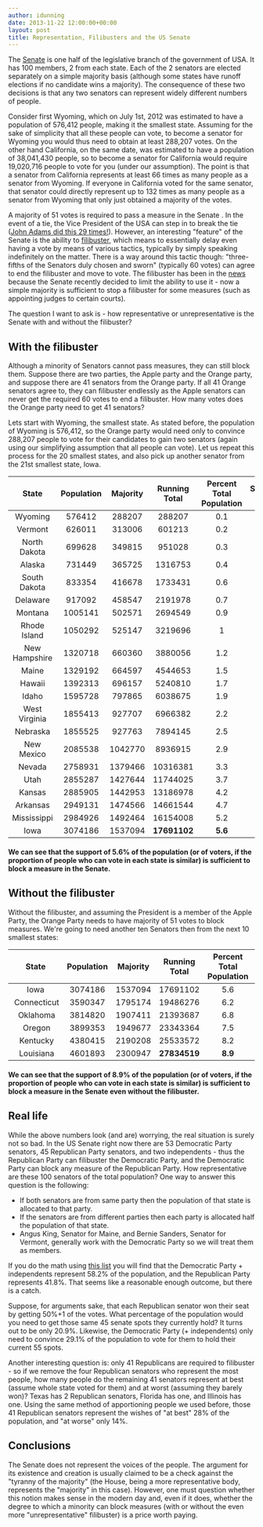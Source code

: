 ```yaml
---
author: idunning
date: 2013-11-22 12:00:00+00:00
layout: post
title: Representation, Filibusters and the US Senate
---
```


The [Senate](http://en.wikipedia.org/wiki/United_States_Senate) is one half of the legislative branch of the government of USA. It has 100 members, 2 from each state. Each of the 2 senators are elected separately on a simple majority basis (although some states have runoff elections if no candidate wins a majority). The consequence of these two decisions is that any two senators can represent widely different numbers of people.

Consider first Wyoming, which on July 1st, 2012 was estimated to have a population
of 576,412 people, making it the smallest state. Assuming for the sake of simplicity that all these people can vote, to become a senator for Wyoming you would thus need to obtain at least 288,207 votes. On the other hand California, on the same date, was estimated to have a population of 38,041,430 people, so to become a senator for California would require 19,020,716 people to vote for you (under our assumption). The point is that a senator from California represents at least 66 times as many people as a senator from Wyoming. If everyone in California voted for the same senator, that senator could directly represent up to 132 times as many people as a senator from Wyoming that only just obtained a majority of the votes.

A majority of 51 votes is required to pass a measure in the Senate . In the event
of a tie, the Vice President of the USA can step in to break the tie ([John Adams
did this 29 times!](http://en.wikipedia.org/wiki/United_States_Vice_Presidents%27_tie-breaking_votes)). However, an interesting "feature" of the Senate is the ability
to [filibuster](http://en.wikipedia.org/wiki/Filibuster_in_the_United_States_Senate),
which means to essentially delay even having a vote by means of various tactics,
typically by simply speaking indefinitely on the matter. There is a way around this
tactic though: "three-fifths of the Senators duly chosen and sworn" (typically
60 votes) can agree to end the filibuster and move to vote. The filibuster
has been in the [news](http://www.nytimes.com/2013/11/22/us/politics/reid-sets-in-motion-steps-to-limit-use-of-filibuster.html?ref=politics) because the Senate recently
decided to limit the ability to use it - now a simple majority is sufficient to stop a filibuster for some measures (such as appointing judges to certain courts).

The question I want to ask is - how representative or unrepresentative is the Senate
with and without the filibuster?

## With the filibuster

Although a minority of Senators cannot pass measures, they can still block them.
Suppose there are two parties, the Apple party and the Orange party, and suppose
there are 41 senators from the Orange party. If all 41 Orange senators agree to,
they can filibuster endlessly as the Apple senators can never get the required 60
votes to end a filibuster. How many votes does the Orange party need to get 41
senators?

Lets start with Wyoming, the smallest state. As stated before, the population of
Wyoming is 576,412, so the Orange party would need only to convince 288,207 people
to vote for their candidates to gain two senators (again using our simplifying
assumption that all people can vote). Let us repeat this process for the
20 smallest states, and also pick up another senator from the 21st smallest state, Iowa.

<table style="text-align: center; margin-bottom: 20px" width="100%">
<thead>
  <tr>
    <th>State</th>
    <th>Population</th>
    <th>Majority</th>
    <th>Running Total</th>
    <th>Percent Total Population</th>
    <th>Senators So Far</th>
  </tr>
</thead>
<tbody>
  <tr><td>Wyoming</td><td>576412</td><td>288207</td><td>288207</td><td>0.1</td><td>2</td></tr>
<tr><td>Vermont</td><td>626011</td><td>313006</td><td>601213</td><td>0.2</td><td>4</td></tr>
<tr><td>North Dakota</td><td>699628</td><td>349815</td><td>951028</td><td>0.3</td><td>6</td></tr>
<tr><td>Alaska</td><td>731449</td><td>365725</td><td>1316753</td><td>0.4</td><td>8</td></tr>
<tr><td>South Dakota</td><td>833354</td><td>416678</td><td>1733431</td><td>0.6</td><td>10</td></tr>
<tr><td>Delaware</td><td>917092</td><td>458547</td><td>2191978</td><td>0.7</td><td>12</td></tr>
<tr><td>Montana</td><td>1005141</td><td>502571</td><td>2694549</td><td>0.9</td><td>14</td></tr>
<tr><td>Rhode Island</td><td>1050292</td><td>525147</td><td>3219696</td><td>1</td><td>16</td></tr>
<tr><td>New Hampshire</td><td>1320718</td><td>660360</td><td>3880056</td><td>1.2</td><td>18</td></tr>
<tr><td>Maine</td><td>1329192</td><td>664597</td><td>4544653</td><td>1.5</td><td>20</td></tr>
<tr><td>Hawaii</td><td>1392313</td><td>696157</td><td>5240810</td><td>1.7</td><td>22</td></tr>
<tr><td>Idaho</td><td>1595728</td><td>797865</td><td>6038675</td><td>1.9</td><td>24</td></tr>
<tr><td>West Virginia</td><td>1855413</td><td>927707</td><td>6966382</td><td>2.2</td><td>26</td></tr>
<tr><td>Nebraska</td><td>1855525</td><td>927763</td><td>7894145</td><td>2.5</td><td>28</td></tr>
<tr><td>New Mexico</td><td>2085538</td><td>1042770</td><td>8936915</td><td>2.9</td><td>30</td></tr>
<tr><td>Nevada</td><td>2758931</td><td>1379466</td><td>10316381</td><td>3.3</td><td>32</td></tr>
<tr><td>Utah</td><td>2855287</td><td>1427644</td><td>11744025</td><td>3.7</td><td>34</td></tr>
<tr><td>Kansas</td><td>2885905</td><td>1442953</td><td>13186978</td><td>4.2</td><td>36</td></tr>
<tr><td>Arkansas</td><td>2949131</td><td>1474566</td><td>14661544</td><td>4.7</td><td>38</td></tr>
<tr><td>Mississippi</td><td>2984926</td><td>1492464</td><td>16154008</td><td>5.2</td><td>40</td></tr>
  <tr><td>Iowa</td>
  <td>3074186</td>
  <td>1537094</td>
  <td><strong>17691102</strong></td>
  <td><strong>5.6</strong></td>
  <td>41</td></tr>
</tbody>
</table>

<strong>We can see that the support of 5.6% of the population (or of voters, if the proportion of people
who can vote in each state is similar) is sufficient to block a measure in the Senate.</strong>

## Without the filibuster

Without the filibuster, and assuming the President is a member of the Apple Party, the Orange Party needs to have majority of 51 votes to block measures. We're going to need another ten Senators then from the next 10 smallest states:

<table style="text-align: center; margin-bottom: 20px" width="100%">
<thead>
  <tr>
    <th>State</th>
    <th>Population</th>
    <th>Majority</th>
    <th>Running Total</th>
    <th>Percent Total Population</th>
    <th>Senators So Far</th>
  </tr>
</thead>
<tbody>
<tr><td>Iowa</td><td>3074186</td><td>1537094</td><td>17691102</td><td>5.6</td><td>42</td></tr>
<tr><td> Connecticut</td><td>3590347</td><td>1795174</td><td>19486276</td><td>6.2</td><td>44</td></tr>
<tr><td> Oklahoma</td><td>3814820</td><td>1907411</td><td>21393687</td><td>6.8</td><td>46</td></tr>
<tr><td> Oregon</td><td>3899353</td><td>1949677</td><td>23343364</td><td>7.5</td><td>48</td></tr>
<tr><td> Kentucky</td><td>4380415</td><td>2190208</td><td>25533572</td><td>8.2</td><td>50</td></tr>
<tr><td> Louisiana</td><td>4601893</td><td>2300947</td><td><strong>27834519</strong></td><td><strong>8.9</strong></td><td>51</td></tr>
</tbody>
</table>

<strong>We can see that the support of 8.9% of the population (or of voters, if the proportion of people
who can vote in each state is similar) is sufficient to block a measure in the Senate
even without the filibuster.</strong>

## Real life

While the above numbers look (and are) worrying, the real situation is surely not so bad. In the US Senate right now there are 53 Democratic Party senators, 45 Republican Party senators, and two independents - thus the Republican Party can filibuster the Democratic Party, and the Democratic Party can block any measure of the Republican Party. How representative are these 100 senators of the total population? One way to answer this question is the following:

* If both senators are from same party then the population of that state is allocated to that party.
* If the senators are from different parties then each party is allocated half the population of that state.
* Angus King, Senator for Maine, and Bernie Sanders, Senator for Vermont, generally work with the Democratic Party so we will treat them as members.

If you do the math using [this list](http://en.wikipedia.org/wiki/List_of_current_United_States_Senators) you will find that the Democratic Party + independents represent 58.2% of the population, and the Republican Party represents 41.8%. That seems like a reasonable enough outcome, but there is a catch.

Suppose, for arguments sake, that each Republican senator won their seat by getting 50%+1 of the votes. What percentage of the population would you need to get those same 45 senate spots they currently hold? It turns out to be only 20.9%. Likewise, the Democratic Party (+ independents) only need to convince 29.1% of the population to vote for them to hold their current 55 spots.

Another interesting question is: only 41 Republicans are required to filibuster - so if we remove the four Republican senators who represent the most people, how many people do the remaining 41 senators represent at best (assume whole state voted for them) and at worst (assuming they barely won)? Texas has 2 Republican senators, Florida has one, and Illinois has one. Using the same method of apportioning people we used before, those 41 Republican senators represent the wishes of "at best" 28% of the population, and "at worse" only 14%.

## Conclusions

The Senate does not represent the voices of the people. The argument for its existence and creation is usually claimed to be a check against the "tyranny of the majority" (the House, being a more representative body, represents the "majority" in this case). However, one must question whether this notion makes sense in the modern day and, even if it does, whether the degree to which a minority can block measures (with or without the even more "unrepresentative" filibuster) is a price worth paying.